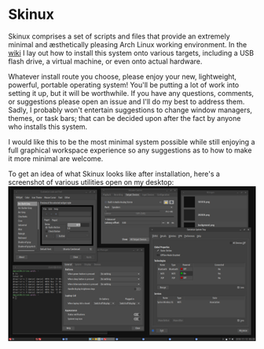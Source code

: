 # Skinux

Skinux comprises a set of scripts and files that provide an extremely minimal and æsthetically pleasing Arch Linux working environment. In the [wiki](https://github.com/zigguratt/skinux/wiki) I lay out how to install this system onto various targets, including a USB flash drive, a virtual machine, or even onto actual hardware.

Whatever install route you choose, please enjoy your new, lightweight, powerful, portable operating system! You'll be putting a lot of work into setting it up, but it will be worthwhile. If you have any questions, comments, or suggestions please open an issue and I'll do my best to address them. Sadly, I probably won't entertain suggestions to change window managers, themes, or task bars; that can be decided upon after the fact by anyone who installs this system.

I would like this to be the most minimal system possible while still enjoying a full graphical workspace experience so any suggestions as to how to make it more minimal are welcome.

To get an idea of what Skinux looks like after installation, here's a screenshot of various utilities open on my desktop:
![The Skinux desktop](images/desktop.png)
